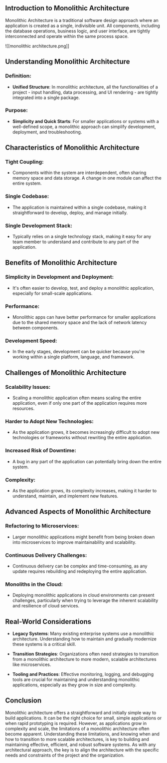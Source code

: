 ## Introduction to Monolithic Architecture

Monolithic Architecture is a traditional software design approach where an application is created as a single, indivisible unit. All components, including the database operations, business logic, and user interface, are tightly interconnected and operate within the same process space.

![[monolithic architecture.png]]

## Understanding Monolithic Architecture

### Definition:

- **Unified Structure**: In monolithic architecture, all the functionalities of a project - input handling, data processing, and UI rendering - are tightly integrated into a single package.

### Purpose:

- **Simplicity and Quick Starts**: For smaller applications or systems with a well-defined scope, a monolithic approach can simplify development, deployment, and troubleshooting.

## Characteristics of Monolithic Architecture

### Tight Coupling:

- Components within the system are interdependent, often sharing memory space and data storage. A change in one module can affect the entire system.

### Single Codebase:

- The application is maintained within a single codebase, making it straightforward to develop, deploy, and manage initially.

### Single Development Stack:

- Typically relies on a single technology stack, making it easy for any team member to understand and contribute to any part of the application.

## Benefits of Monolithic Architecture

### Simplicity in Development and Deployment:

- It's often easier to develop, test, and deploy a monolithic application, especially for small-scale applications.

### Performance:

- Monolithic apps can have better performance for smaller applications due to the shared memory space and the lack of network latency between components.

### Development Speed:

- In the early stages, development can be quicker because you're working within a single platform, language, and framework.

## Challenges of Monolithic Architecture

### Scalability Issues:

- Scaling a monolithic application often means scaling the entire application, even if only one part of the application requires more resources.

### Harder to Adopt New Technologies:

- As the application grows, it becomes increasingly difficult to adopt new technologies or frameworks without rewriting the entire application.

### Increased Risk of Downtime:

- A bug in any part of the application can potentially bring down the entire system.

### Complexity:

- As the application grows, its complexity increases, making it harder to understand, maintain, and implement new features.

## Advanced Aspects of Monolithic Architecture

### Refactoring to Microservices:

- Larger monolithic applications might benefit from being broken down into microservices to improve maintainability and scalability.

### Continuous Delivery Challenges:

- Continuous delivery can be complex and time-consuming, as any update requires rebuilding and redeploying the entire application.

### Monoliths in the Cloud:

- Deploying monolithic applications in cloud environments can present challenges, particularly when trying to leverage the inherent scalability and resilience of cloud services.

## Real-World Considerations

- **Legacy Systems**: Many existing enterprise systems use a monolithic architecture. Understanding how to maintain and gradually modernize these systems is a critical skill.
  
- **Transition Strategies**: Organizations often need strategies to transition from a monolithic architecture to more modern, scalable architectures like microservices.

- **Tooling and Practices**: Effective monitoring, logging, and debugging tools are crucial for maintaining and understanding monolithic applications, especially as they grow in size and complexity.

## Conclusion

Monolithic architecture offers a straightforward and initially simple way to build applications. It can be the right choice for small, simple applications or when rapid prototyping is required. However, as applications grow in complexity and scale, the limitations of a monolithic architecture often become apparent. Understanding these limitations, and knowing when and how to transition to more scalable architectures, is key to building and maintaining effective, efficient, and robust software systems. As with any architectural approach, the key is to align the architecture with the specific needs and constraints of the project and the organization.


